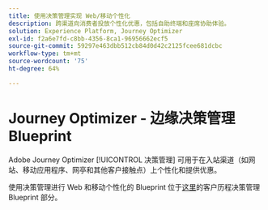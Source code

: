 ```yaml
---
title: 使用决策管理实现 Web/移动个性化
description: 跨渠道向消费者投放个性化优惠，包括自助终端和座席协助体验。
solution: Experience Platform, Journey Optimizer
exl-id: f2a6e7fd-c8bb-4356-8ca1-96956662ecf5
source-git-commit: 59297e463dbb512cb84d0d42c2125fcee681dcbc
workflow-type: tm+mt
source-wordcount: '75'
ht-degree: 64%

---
```


# Journey Optimizer - 边缘决策管理 Blueprint

Adobe Journey Optimizer [!UICONTROL 决策管理] 可用于在入站渠道（如网站、移动应用程序、网亭和其他客户接触点）上个性化和提供优惠。

使用决策管理进行 Web 和移动个性化的 Blueprint 位于[这里](../../customer-journeys/decision_management/decision-management-edge.md)的客户历程决策管理 Blueprint 部分。
